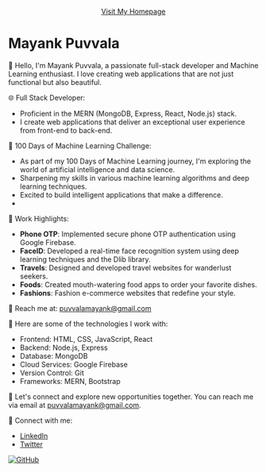 <p align="center">
  <a href="https://mayankpuvvala.github.io">Visit My Homepage</a>
</p>

# Mayank Puvvala

👋 Hello, I'm Mayank Puvvala, a passionate full-stack developer and Machine Learning enthusiast. I love creating web applications that are not just functional but also beautiful.

🌐 Full Stack Developer:
- Proficient in the MERN (MongoDB, Express, React, Node.js) stack.
- I create web applications that deliver an exceptional user experience from front-end to back-end.

🤖 100 Days of Machine Learning Challenge:
- As part of my 100 Days of Machine Learning journey, I'm exploring the world of artificial intelligence and data science.
- Sharpening my skills in various machine learning algorithms and deep learning techniques.
- Excited to build intelligent applications that make a difference.
- 
💼 Work Highlights:
- **Phone OTP**: Implemented secure phone OTP authentication using Google Firebase.
- **FaceID**: Developed a real-time face recognition system using deep learning techniques and the Dlib library.
- **Travels**: Designed and developed travel websites for wanderlust seekers.
- **Foods**: Created mouth-watering food apps to order your favorite dishes.
- **Fashions**: Fashion e-commerce websites that redefine your style.

📧 Reach me at: [puvvalamayank@gmail.com](mailto:puvvalamayank@gmail.com)

🚀 Here are some of the technologies I work with:
- Frontend: HTML, CSS, JavaScript, React
- Backend: Node.js, Express
- Database: MongoDB
- Cloud Services: Google Firebase
- Version Control: Git
- Frameworks: MERN, Bootstrap

💬 Let's connect and explore new opportunities together. You can reach me via email at [puvvalamayank@gmail.com](mailto:puvvalamayank@gmail.com).

🔗 Connect with me:
- [LinkedIn](https://www.linkedin.com/in/mayank-puvvala/)
- [Twitter](https://twitter.com/mayankpuvvala)

[![GitHub](https://img.shields.io/github/followers/mayankpuvvala?label=Follow&style=social)](https://github.com/mayankpuvvala)

